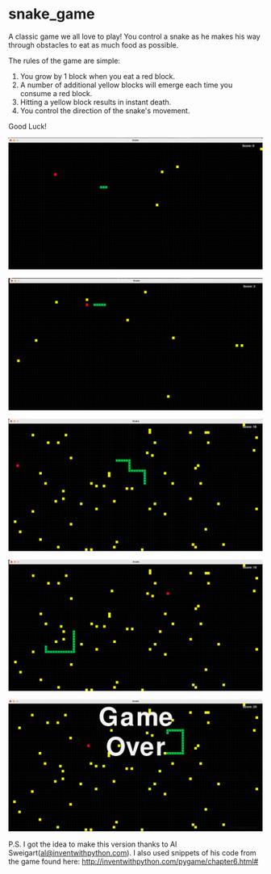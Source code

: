 # snake_game
A classic game we all love to play! You control a snake as he makes his way through obstacles to eat as much food as possible.

The rules of the game are simple:
1. You grow by 1 block when you eat a red block.
2. A number of additional yellow blocks will emerge each time you consume a red block.
3. Hitting a yellow block results in instant death.
4. You control the direction of the snake's movement.

Good Luck!

![image 1](./screenshots/Screenshot%202023-02-09%20at%203.44.09%20PM.jpeg)

![image2](./screenshots/Screenshot%202023-02-09%20at%203.44.33%20PM.jpeg)

![image3](./screenshots/Screenshot%202023-02-09%20at%203.46.28%20PM.jpeg)

![image4](./screenshots/Screenshot%202023-02-09%20at%203.46.35%20PM.jpeg)

![image5](./screenshots/Screenshot%202023-02-09%20at%203.46.41%20PM.jpeg)

P.S.
I got the idea to make this version thanks to Al Sweigart(al@inventwithpython.com). I also used snippets of his code from the game found here: http://inventwithpython.com/pygame/chapter6.html#
